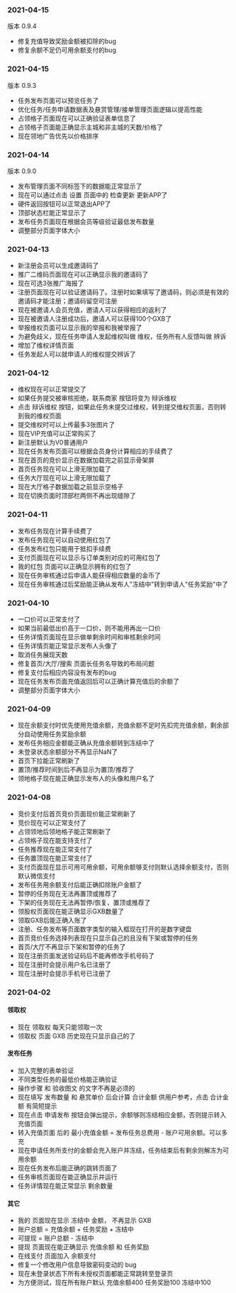 ### 2021-04-15
版本 0.9.4
* 修复充值导致奖励金额被扣除的bug
* 修复余额不足仍可用余额支付的bug

### 2021-04-15
版本 0.9.3
* 任务发布页面可以预览任务了
* 优化任务/任务申请数据表及悬赏管理/接单管理页面逻辑以提高性能
* 占领格子页面现在可以正确验证表单信息了
* 占领格子页面能正确显示主城和非主城的天数/价格了
* 现在领地广告优先以价格排序

### 2021-04-14
版本 0.9.0
* 发布管理页面不同标签下的数据能正常显示了
* 现在可以通过点击 设置 页面中的 检查更新 更新APP了
* 硬件返回按钮可以正常退出APP了
* 顶部状态栏能正常显示了
* 发布任务页面现在根据会员等级验证最低发布数量
* 调整部分页面字体大小


### 2021-04-13
* 新注册会员可以生成邀请码了
* 推广二维码页面现在可以正确显示我的邀请码了
* 现在可选3张推广海报了
* 注册页面现在可以验证邀请码了。注册时如果填写了邀请码，则必须是有效的邀请码才能注册；邀请码留空可注册
* 现在被邀请人会员充值，邀请人可以获得相应的返利了
* 现在被邀请人注册成功后，邀请人可以获得100个GXB了
* 举报维权页面可以显示我的举报和我被举报了
* 为避免歧义，现在任务申请人发起维权叫做 维权，任务所有人反馈叫做 辨诉
* 增加了维权详情页面
* 任务发起人可以就申请人的维权提交辨诉了


### 2021-04-12
* 维权现在可以正常提交了
* 如果任务提交被审核拒绝，联系商家 按钮将变为 辩诉维权
* 点击 辩诉维权 按钮，如果此任务未提交过维权，转到提交维权页面，否则转到我的维权页面
* 提交维权时可以上传最多3张图片了
* 现在VIP充值可以正常购买了
* 新注册默认为V0普通用户
* 现在任务发布页面可以根据会员身份计算相应的手续费了
* 现在首页的竞价显示在数据加载完之前显示骨架屏
* 首页任务现在可以上滑无限加载了
* 任务大厅现在可以上滑无限加载了
* 现在大厅格子数据加载之前显示空格子
* 现在切换页面时顶部栏两侧不再出现缝隙了

### 2021-04-11
* 发布任务现在计算手续费了
* 发布任务现在可以自动使用红包了
* 任务发布红包只能用于抵扣手续费
* 支付页面现在可以显示与订单类别对应的可用红包了
* 我的红包 页面可以正确显示拥有的红包了
* 现在任务审核通过后申请人能获得相应数量的金币了
* 现在任务审核通过后奖励能正确从发布人"冻结中"转到申请人"任务奖励"中了

### 2021-04-10
* 一口价可以正常支付了
* 如果当前最低出价高于一口价，则不能用再出一口价
* 任务详情页面现在显示做单剩余时间和审核剩余时间
* 任务详情页能正常显示发布人头像了
* 取消任务展现天数
* 修复首页/大厅/搜索 页面长任务名导致的布局问题
* 修复支付后相应内容没有发布的bug
* 现在任务发布页面充值返回后可以正确计算充值后的余额了
* 调整部分页面字体大小
 

### 2021-04-09
* 现在余额支付时优先使用充值余额，充值余额不足时先扣完充值余额，剩余部分自动使用任务奖励余额
* 发布任务相应金额能正确从充值余额转到冻结中了
* 未登录状态余额部分不再显示NaN了
* 首页下拉能正常刷新了
* 置顶/推荐时间到后不再显示为置顶/推荐了
* 领地格子现在能正确显示发布人的头像和用户名了


### 2021-04-08
* 竞价支付后首页竞价页面现价能正常刷新了
* 竞价现在可以正常支付了
* 占领领地后领地格子能正常刷新了
* 占领格子现在能支持支付了
* 任务推荐现在能正常支付了
* 任务置顶现在能正常支付了
* 支付页面现在显示可用可用余额，可用余额够支付则默认选择余额支付，否则默认微信支付
* 发布任务用余额支付后能正确扣除账户金额了
* 暂停的任务现在无法再置顶或推荐了
* 下架的任务现在无法再暂停/恢复、置顶或推荐了
* 领股权页面现在能正确显示GXB数量了
* 领取GXB后能正确入账了
* 注册、任务发布等页面数字类型的输入框现在打开的是数字键盘
* 首页竞价任务选择列表现在只显示自己的且没有下架或暂停的任务
* 首页/大厅不再显示下架和暂停的任务了
* 现在注册页面发送验证码后不能再修改手机号码了
* 现在注册时会提示用户名已注册了
* 现在注册时会提示手机号已注册了

### 2021-04-02
#### 领取权
* 现在 领取权 每天只能领取一次
* 领取权 页面 GXB 历史现在只显示自己的了

#### 发布任务
* 加入完整的表单验证
* 不同类型任务的最低价格能正确验证
* 操作步骤 和 验收图文 的文字不再是必须的
* 现在填写 发布数量 和 悬赏单价 后会计算 合计金额 供用户参考，点击 合计金额 有简短提示
* 现在点击 申请发布 按钮会弹出提示，余额够则冻结相应金额，否则提示转入充值页面
* 转入充值页面 后的 最小充值金额 = 发布任务总费用 - 账户可用余额。可以多充
* 现在申请任务所支付的金额会充入账户并冻结，任务结束后有剩余则解冻为可用余额
* 现在任务发布后能正确的跳转页面了
* 任务审核页面现在能正确显示并运行
* 任务详情现在能正常显示 剩余数量

#### 其它
* 我的 页面现在显示 冻结中 金额， 不再显示 GXB
* 账户总额 = 充值余额 + 任务奖励 + 冻结中
* 可提现 = 账户总额 - 冻结中
* 提现 页面现在能正确显示 充值余额 和 任务奖励
* 在线支付 页面加入 余额支付 
* 修复一个修改用户信息导致密码变动的 bug
* 现在未登录状态下所有未授权页面都能正常跳转至登录页
* 为方便测试，现在所有账户默认 充值余额400 任务奖励100 冻结中100
